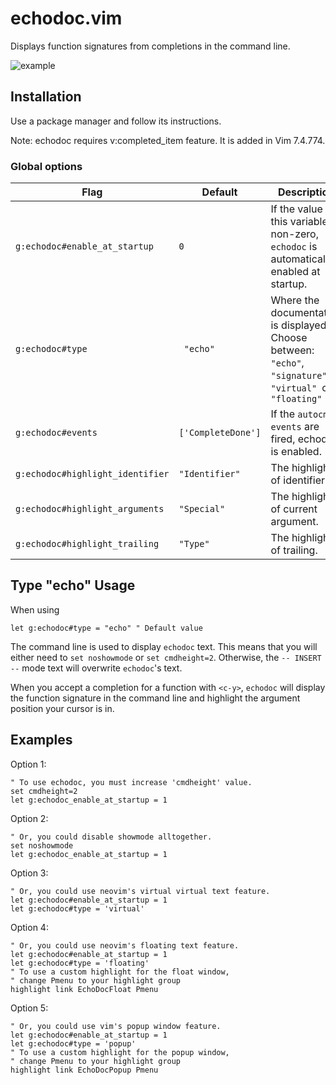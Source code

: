# echodoc.vim

Displays function signatures from completions in the command line.

![example](https://cloud.githubusercontent.com/assets/111942/19444981/a076d748-9460-11e6-851c-f249f8110b3b.gif)

## Installation

Use a package manager and follow its instructions.

Note: echodoc requires v:completed_item feature.  It is added in Vim 7.4.774.

### Global options

|Flag                               |Default            |Description                                                                                                       |
|-----------------------------------|-------------------|------------------------------------------------------------------------------------------------------------------|
|`g:echodoc#enable_at_startup`      |`0`                |If the value of this variable is non-zero, `echodoc` is automatically enabled at startup.                         |
|`g:echodoc#type`                   |` "echo"`          |Where the documentation is displayed. Choose between:` "echo"`,` "signature"`, `"virtual" `or `"floating"` |
|`g:echodoc#events`                 |`['CompleteDone']` |If the `autocmd-events` are fired, echodoc is enabled.                                                            |
|`g:echodoc#highlight_identifier` |`"Identifier"`     |The highlight of identifier.                                                                                      |
|`g:echodoc#highlight_arguments`    |`"Special"`        |The highlight of current argument.                                                                                |
|`g:echodoc#highlight_trailing`     |`"Type"`           |The highlight of trailing.                                                                                        |

## Type "echo" Usage

When using
```vim
let g:echodoc#type = "echo" " Default value
```
The command line is used to display `echodoc` text.  This means that you will
either need to `set noshowmode` or `set cmdheight=2`.  Otherwise, the `--
INSERT --` mode text will overwrite `echodoc`'s text.

When you accept a completion for a function with `<c-y>`, `echodoc` will
display the function signature in the command line and highlight the argument
position your cursor is in.

## Examples

Option 1:
```vim
" To use echodoc, you must increase 'cmdheight' value.
set cmdheight=2
let g:echodoc_enable_at_startup = 1
```

Option 2:
```vim
" Or, you could disable showmode alltogether.
set noshowmode
let g:echodoc_enable_at_startup = 1
```

Option 3:
```vim
" Or, you could use neovim's virtual virtual text feature.
let g:echodoc#enable_at_startup = 1
let g:echodoc#type = 'virtual'
```

Option 4:
```vim
" Or, you could use neovim's floating text feature.
let g:echodoc#enable_at_startup = 1
let g:echodoc#type = 'floating'
" To use a custom highlight for the float window,
" change Pmenu to your highlight group
highlight link EchoDocFloat Pmenu
```

Option 5:
```vim
" Or, you could use vim's popup window feature.
let g:echodoc#enable_at_startup = 1
let g:echodoc#type = 'popup'
" To use a custom highlight for the popup window,
" change Pmenu to your highlight group
highlight link EchoDocPopup Pmenu
```
